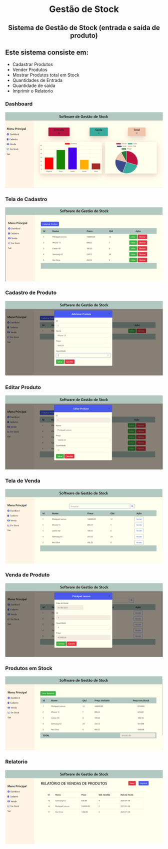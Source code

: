 <h1 align="center">
     Gestão de Stock 
</h1>
 <h2 align="center">
     Sistema de Gestão de Stock (entrada e saída de produto) 
</h2>


 ## Este sistema consiste em:
 - Cadastrar Produtos
 - Vender Produtos
 - Mostrar Produtos total em Stock
 - Quantidades de Entrada
 - Quantidade de saida
 - Imprimir o Relatorio

### Dashboard
![](./.tumbl/1-dashboard.png)

### Tela de Cadastro
![](./.tumbl/2-telaCadastro.png)

### Cadastro de Produto
![](./.tumbl/3-Cadastro.png)

### Editar Produto
![](./.tumbl/4-editar.png)

### Tela de Venda
![](./.tumbl/5-telaVenda.png)

### Venda de Produto
![](./.tumbl/6-venda.png)

### Produtos em Stock
![](./.tumbl/7-Stock.png)

### Relatorio
![](./.tumbl/8-relatorio.png)




